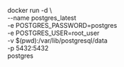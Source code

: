 docker run -d \  
 --name postgres_latest \
 -e POSTGRES_PASSWORD=postgres \
 -e POSTGRES_USER=root_user \
 -v $(pwd):/var/lib/postgresql/data \
 -p 5432:5432 \
 postgres
